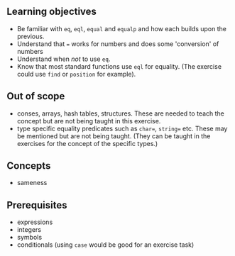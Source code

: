 ## Learning objectives

- Be familiar with `eq`, `eql`, `equal` and `equalp` and how each builds upon the previous.
- Understand that `=` works for numbers and does some 'conversion' of numbers
- Understand when *not* to use `eq`.
- Know that most standard functions use `eql` for equality. (The exercise could use `find` or `position` for example).

## Out of scope

- conses, arrays, hash tables, structures. These are needed to teach the concept but are not being taught in this exercise.
- type specific equality predicates such as `char=`, `string=` etc. These may be mentioned but are not being taught. (They can be taught in the exercises for the concept of the specific types.)

## Concepts

- sameness

## Prerequisites

- expressions
- integers
- symbols
- conditionals (using `case` would be good for an exercise task)